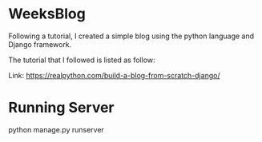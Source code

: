 # WeeksBlog
Following a tutorial, I created a simple blog using the python language and Django framework.

The tutorial that I followed is listed as follow:

Link: https://realpython.com/build-a-blog-from-scratch-django/

# Running Server
python manage.py runserver
